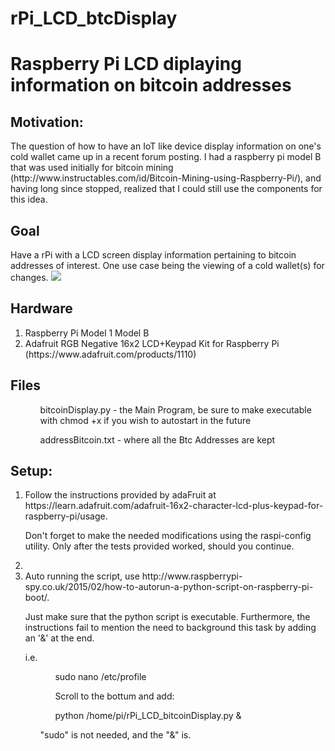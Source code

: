 # rPi_LCD_btcDisplay
<h1>Raspberry Pi LCD diplaying information on bitcoin addresses </h1>

<h2>Motivation:</h2>  
The question of how to have an IoT like device display information on one's cold wallet came up in a recent forum posting.  I had a raspberry pi model B that was used initially for bitcoin mining (http://www.instructables.com/id/Bitcoin-Mining-using-Raspberry-Pi/), and having long since stopped, realized that I could still use the components for this idea.

<h2>Goal</h2>
Have a rPi with a LCD screen display information pertaining to bitcoin addresses of interest.  One use case being the viewing of a cold wallet(s) for changes.  

<img src="http://imgur.com/2xZypzh">


<h2>Hardware</h2>
<ol>
  <li> Raspberry Pi Model 1 Model B </li>
  <li> Adafruit RGB Negative 16x2 LCD+Keypad Kit for Raspberry Pi (https://www.adafruit.com/products/1110) </li>
</ol>

<h2>Files</h2>
<ol>
  <ul>bitcoinDisplay.py - the Main Program, be sure to make executable with chmod +x if you wish to autostart in the future </ul>
  <ul>addressBitcoin.txt - where all the Btc Addresses are kept </ul>
</ol>

<h2>Setup:</h2>
<ol>
  <li>Follow the instructions provided by adaFruit at https://learn.adafruit.com/adafruit-16x2-character-lcd-plus-keypad-for-raspberry-pi/usage.  <p>Don't forget to make the needed modifications using the raspi-config utility. Only after the tests provided worked, should you continue.</li>
  <li> </li>
  <li>Auto running the script, use http://www.raspberrypi-spy.co.uk/2015/02/how-to-autorun-a-python-script-on-raspberry-pi-boot/.  <p> Just make sure that the python script is executable.  Furthermore, the instructions fail to mention the need to background this task by adding an '&' at the end.  <p>i.e. 
  <ol>
    <ul>sudo nano /etc/profile </ul>
    <ul>Scroll to the bottum and add:</ul>
    <ul>python /home/pi/rPi_LCD_bitcoinDisplay.py & </ul>
    <p>"sudo" is not needed, and the "&" is.
  </ol>
  </li>
</ol>
